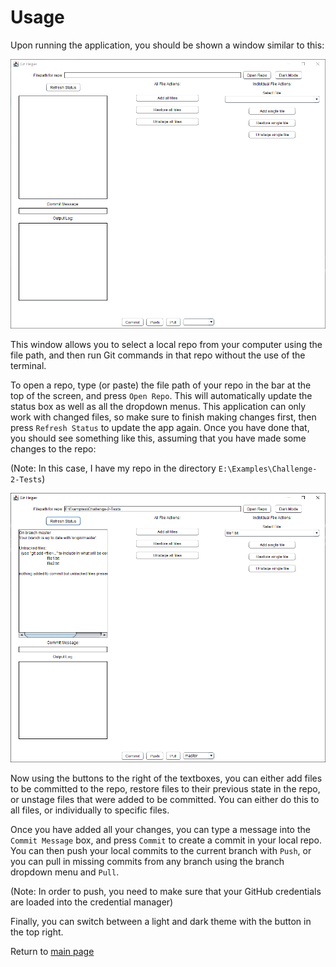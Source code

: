 # Usage

Upon running the application, you should be shown a window similar to this:

![Usage 1](./assets/images/Usage1.png)

This window allows you to select a local repo from your computer using the file path, and then run Git commands in that repo without the use of the terminal.

To open a repo, type (or paste) the file path of your repo in the bar at the top of the screen, and press ``Open Repo``. This will automatically update the status box as well as all the dropdown menus. This application can only work with changed files, so make sure to finish making changes first, then press ``Refresh Status`` to update the app again. Once you have done that, you should see something like this, assuming that you have made some changes to the repo:

(Note: In this case, I have my repo in the directory ``E:\Examples\Challenge-2-Tests``)

![Usage 2](./assets/images/Usage2.png)

Now using the buttons to the right of the textboxes, you can either add files to be committed to the repo, restore files to their previous state in the repo, or unstage files that were added to be committed. You can either do this to all files, or individually to specific files.

Once you have added all your changes, you can type a message into the ``Commit Message`` box, and press ``Commit`` to create a commit in your local repo. You can then push your local commits to the current branch with ``Push``, or you can pull in missing commits from any branch using the branch dropdown menu and ``Pull``.

(Note: In order to push, you need to make sure that your GitHub credentials are loaded into the credential manager)

Finally, you can switch between a light and dark theme with the button in the top right.

Return to [main page](./)